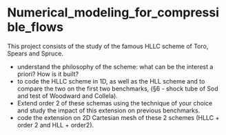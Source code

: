 # Numerical_modeling_for_compressible_flows

This project consists of the study of the famous HLLC scheme of Toro, Spears and Spruce.
- understand the philosophy of the scheme: what can be the interest a priori? How is it built?
- to code the HLLC scheme in 1D, as well as the HLL scheme and to compare the two on the first two benchmarks,
(§6 - shock tube of Sod and test of Woodward and Collela).
- Extend order 2 of these schemas using the technique of your choice and study the impact of this extension on previous benchmarks.
- code the extension on 2D Cartesian mesh of these 2 schemes (HLLC + order 2 and HLL + order2).
